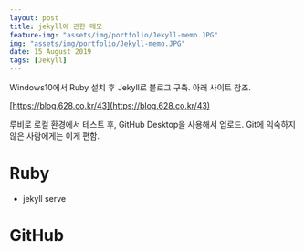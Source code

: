 ```yaml
---
layout: post
title: jekyll에 관한 메모
feature-img: "assets/img/portfolio/Jekyll-memo.JPG"
img: "assets/img/portfolio/Jekyll-memo.JPG"
date: 15 August 2019
tags: [Jekyll]
---
```


Windows10에서 Ruby 설치 후 Jekyll로 블로그 구축. 아래 사이트 참조.

[https://blog.628.co.kr/43](https://blog.628.co.kr/43)

루비로 로컬 환경에서 테스트 후, GitHub Desktop을 사용해서 업로드. Git에 익숙하지 않은 사람에게는 이게 편함.

# Ruby

- jekyll serve



# GitHub